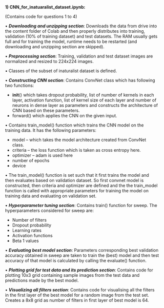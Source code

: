 **1)	CNN_for_inatuaralist_dataset.ipynb:**

(Contains code for questions 1 to 4)

•	**_Downloading and unzipping section_**: Downloads the data from drive into the content folder of Colab and then properly distributes into training, validation (10% of training dataset) and test datasets. The RAM usually gets full and for training the model, runtime needs to be restarted (and downloading and unzipping section are skipped).  

•	**_Preprocessing section_**: Training, validation and test dataset images are normalized and resized to 224x224 images.

•	Classes of the subset of inaturalist dataset is defined.

•	**_Constructing CNN section_**: Contains ConvNet class which has following two functions:
-	__init__() which takes dropout probability, list of number of kernels in each layer, activation function, list of kernel size of each layer and number of neurons in dense layer as parameters and constructs the architecture of CNN based on these parameters.
-	forward() which applies the CNN on the given input.

• Contains train_model() function which trains the CNN model on the training data. It has the following parameters:
-	model – which takes the model architecture created from ConvNet class.
-	criteria – the loss function which is taken as cross entropy here.
-	optimizer – adam is used here
-	number of epochs
-	device

•	The train_model() function is set such that it first trains the model and then evaluates based on validation dataset. So first convnet model is constructed, then criteria and optimizer are defined and the the train_model function is called with appropriate parameters for training the model on training data and evaluating on validation set.

•	**_Hyperparameter tuning section_**: Contains train() function for sweep. The hyperparameters considered for sweep are:
-	Number of filters
-	Dropout probability
-	Learning rates
-	Activation functions
-	Beta 1 values

•	**_Evaluating best model section_**: Parameters corresponding best validation accuracy obtained in sweep are taken to train the (best) model and then test accuracy of that model is calculated by calling the evaluate() function.

•	**_Plotting grid for test data and its prediction section_**: Contains code for plotting 10x3 grid containing sample images from the test data and predictions made by the best model.

•	**_Visualizing all filters section_**: Contains code for visualising all the filters in the first layer of the best model for a random image from the test set. Creates a 8x8 grid as number of filters in first layer of best model is 64.
